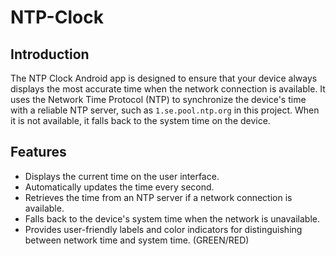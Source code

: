 # NTP-Clock

## Introduction
The NTP Clock Android app is designed to ensure that your device always displays the most accurate time when the network connection is available. It uses the Network Time Protocol (NTP) to synchronize the device's time with a reliable NTP server, such as `1.se.pool.ntp.org` in this project. When it is not available, it falls back to the system time on the device.

## Features
- Displays the current time on the user interface.
- Automatically updates the time every second.
- Retrieves the time from an NTP server if a network connection is available.
- Falls back to the device's system time when the network is unavailable.
- Provides user-friendly labels and color indicators for distinguishing between network time and system time. (GREEN/RED)

